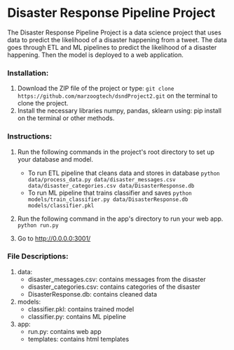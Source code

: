 # Disaster Response Pipeline Project
The Disaster Response Pipeline Project is a data science project that uses data to predict the likelihood of a disaster happening from a tweet. The data goes through ETL and ML pipelines to predict the likelihood of a disaster happening. Then the model is deployed to a web application.

### Installation:
1. Download the ZIP file of the project or type: `git clone https://github.com/marzoogtech/dsndProject2.git` on the terminal to clone the project.
2. Install the necessary libraries numpy, pandas, sklearn using: pip install <library-name> on the terminal or other methods.

### Instructions:
1. Run the following commands in the project's root directory to set up your database and model.

    - To run ETL pipeline that cleans data and stores in database
        `python data/process_data.py data/disaster_messages.csv data/disaster_categories.csv data/DisasterResponse.db`
    - To run ML pipeline that trains classifier and saves
        `python models/train_classifier.py data/DisasterResponse.db models/classifier.pkl`

2. Run the following command in the app's directory to run your web app.
    `python run.py`

3. Go to http://0.0.0.0:3001/

### File Descriptions:
1. data:
    - disaster_messages.csv: contains messages from the disaster
    - disaster_categories.csv: contains categories of the disaster
    - DisasterResponse.db: contains cleaned data
2. models:  
    - classifier.pkl: contains trained model
    - classifier.py: contains ML pipeline
3. app:
    - run.py: contains web app
    - templates: contains html templates

